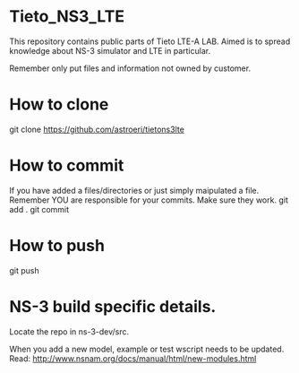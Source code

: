 Tieto_NS3_LTE
==============

This repository contains public parts of Tieto LTE-A LAB.
Aimed is to spread knowledge about NS-3 simulator and LTE in particular.

Remember only put files and information not owned by customer.


How to clone
==============
git clone https://github.com/astroeri/tietons3lte

How to commit
==============
If you have added a files/directories or just simply maipulated a file.
Remember YOU are responsible for your commits. Make sure they work.
git add .
git commit


How to push
==============
git push

NS-3 build specific details.
==============
Locate the repo in ns-3-dev/src.

When you add a new model, example or test wscript needs to be updated.
Read:
http://www.nsnam.org/docs/manual/html/new-modules.html
